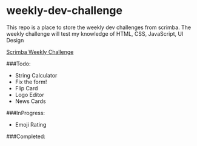 # weekly-dev-challenge

This repo is a place to store the weekly dev challenges from scrimba. The weekly challenge will test my knowledge of HTML, CSS, JavaScript, UI Design

[Scrimba Weekly Challenge](https://scrimba.com/learn/weeklychallenge)

###Todo:

- String Calculator
- Fix the form!
- Flip Card
- Logo Editor
- News Cards

###InProgress:

- Emoji Rating

###Completed:

